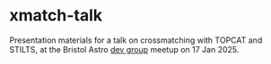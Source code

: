 # xmatch-talk

Presentation materials for a talk on crossmatching with TOPCAT and STILTS,
at the Bristol Astro
[dev group](https://github.com/astro-group-bristol/developer-group) meetup
on 17 Jan 2025.
